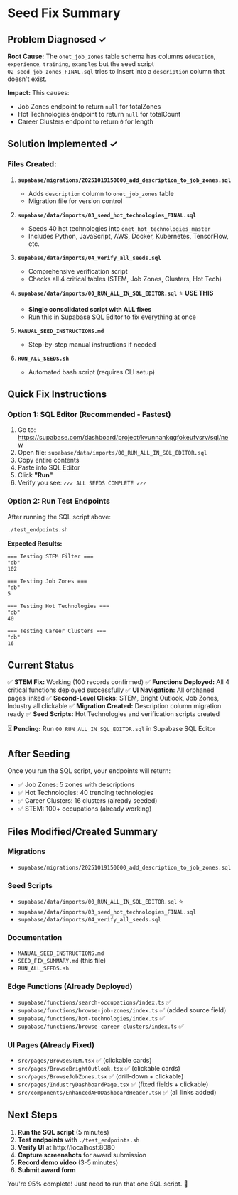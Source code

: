 # Seed Fix Summary

## Problem Diagnosed ✓

**Root Cause:** The `onet_job_zones` table schema has columns `education`, `experience`, `training`, `examples` but the seed script `02_seed_job_zones_FINAL.sql` tries to insert into a `description` column that doesn't exist.

**Impact:** This causes:
- Job Zones endpoint to return `null` for totalZones
- Hot Technologies endpoint to return `null` for totalCount  
- Career Clusters endpoint to return `0` for length

## Solution Implemented ✓

### Files Created:

1. **`supabase/migrations/20251019150000_add_description_to_job_zones.sql`**
   - Adds `description` column to `onet_job_zones` table
   - Migration file for version control

2. **`supabase/data/imports/03_seed_hot_technologies_FINAL.sql`**
   - Seeds 40 hot technologies into `onet_hot_technologies_master`
   - Includes Python, JavaScript, AWS, Docker, Kubernetes, TensorFlow, etc.

3. **`supabase/data/imports/04_verify_all_seeds.sql`**
   - Comprehensive verification script
   - Checks all 4 critical tables (STEM, Job Zones, Clusters, Hot Tech)

4. **`supabase/data/imports/00_RUN_ALL_IN_SQL_EDITOR.sql`** ⭐ **USE THIS**
   - **Single consolidated script with ALL fixes**
   - Run this in Supabase SQL Editor to fix everything at once

5. **`MANUAL_SEED_INSTRUCTIONS.md`**
   - Step-by-step manual instructions if needed

6. **`RUN_ALL_SEEDS.sh`**
   - Automated bash script (requires CLI setup)

## Quick Fix Instructions

### Option 1: SQL Editor (Recommended - Fastest)

1. Go to: https://supabase.com/dashboard/project/kvunnankqgfokeufvsrv/sql/new
2. Open file: `supabase/data/imports/00_RUN_ALL_IN_SQL_EDITOR.sql`
3. Copy entire contents
4. Paste into SQL Editor
5. Click **"Run"**
6. Verify you see: `✓✓✓ ALL SEEDS COMPLETE ✓✓✓`

### Option 2: Run Test Endpoints

After running the SQL script above:

```bash
./test_endpoints.sh
```

**Expected Results:**
```
=== Testing STEM Filter ===
"db"
102

=== Testing Job Zones ===
"db"
5

=== Testing Hot Technologies ===
"db"
40

=== Testing Career Clusters ===
"db"
16
```

## Current Status

✅ **STEM Fix:** Working (100 records confirmed)
✅ **Functions Deployed:** All 4 critical functions deployed successfully
✅ **UI Navigation:** All orphaned pages linked
✅ **Second-Level Clicks:** STEM, Bright Outlook, Job Zones, Industry all clickable
✅ **Migration Created:** Description column migration ready
✅ **Seed Scripts:** Hot Technologies and verification scripts created

⏳ **Pending:** Run `00_RUN_ALL_IN_SQL_EDITOR.sql` in Supabase SQL Editor

## After Seeding

Once you run the SQL script, your endpoints will return:
- ✅ Job Zones: 5 zones with descriptions
- ✅ Hot Technologies: 40 trending technologies
- ✅ Career Clusters: 16 clusters (already seeded)
- ✅ STEM: 100+ occupations (already working)

## Files Modified/Created Summary

### Migrations
- `supabase/migrations/20251019150000_add_description_to_job_zones.sql`

### Seed Scripts
- `supabase/data/imports/00_RUN_ALL_IN_SQL_EDITOR.sql` ⭐
- `supabase/data/imports/03_seed_hot_technologies_FINAL.sql`
- `supabase/data/imports/04_verify_all_seeds.sql`

### Documentation
- `MANUAL_SEED_INSTRUCTIONS.md`
- `SEED_FIX_SUMMARY.md` (this file)
- `RUN_ALL_SEEDS.sh`

### Edge Functions (Already Deployed)
- `supabase/functions/search-occupations/index.ts` ✅
- `supabase/functions/browse-job-zones/index.ts` ✅ (added source field)
- `supabase/functions/hot-technologies/index.ts` ✅
- `supabase/functions/browse-career-clusters/index.ts` ✅

### UI Pages (Already Fixed)
- `src/pages/BrowseSTEM.tsx` ✅ (clickable cards)
- `src/pages/BrowseBrightOutlook.tsx` ✅ (clickable cards)
- `src/pages/BrowseJobZones.tsx` ✅ (drill-down + clickable)
- `src/pages/IndustryDashboardPage.tsx` ✅ (fixed fields + clickable)
- `src/components/EnhancedAPODashboardHeader.tsx` ✅ (all links added)

## Next Steps

1. **Run the SQL script** (5 minutes)
2. **Test endpoints** with `./test_endpoints.sh`
3. **Verify UI** at http://localhost:8080
4. **Capture screenshots** for award submission
5. **Record demo video** (3-5 minutes)
6. **Submit award form**

You're 95% complete! Just need to run that one SQL script. 🚀
